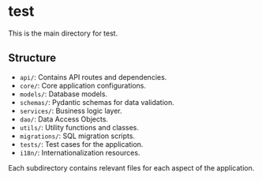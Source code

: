 # test

This is the main directory for test.

## Structure

- `api/`: Contains API routes and dependencies.
- `core/`: Core application configurations.
- `models/`: Database models.
- `schemas/`: Pydantic schemas for data validation.
- `services/`: Business logic layer.
- `dao/`: Data Access Objects.
- `utils/`: Utility functions and classes.
- `migrations/`: SQL migration scripts.
- `tests/`: Test cases for the application.
- `i18n/`: Internationalization resources.

Each subdirectory contains relevant files for each aspect of the application.
